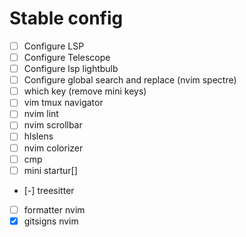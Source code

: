 # Stable config

- [ ] Configure LSP
- [ ] Configure Telescope
- [ ] Configure lsp lightbulb
- [ ] Configure global search and replace (nvim spectre)
- [ ] which key (remove mini keys)
- [ ] vim tmux navigator
- [ ] nvim lint
- [ ] nvim scrollbar 
- [ ] hlslens 
- [ ] nvim colorizer 
- [ ] cmp 
- [ ] mini startur[]
- [-] treesitter 
- [ ] formatter nvim 
- [x] gitsigns nvim 